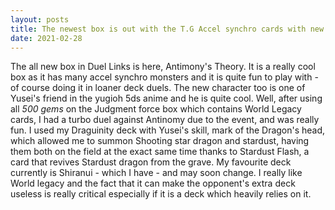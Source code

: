 ```yaml
---
layout: posts
title: The newest box is out with the T.G Accel synchro cards with new characters.
date: 2021-02-28
---
```

The all new box in Duel Links is here, Antimony's Theory. It is a really cool box as it has many accel synchro monsters and it is quite fun to play with - of course doing it in loaner deck duels.
The new character too is one of Yusei's friend in the yugioh 5ds anime and he is quite cool.
Well, after using all <em> 500 gems</em> on the Judgment force box which contains World Legacy cards, I had a turbo duel against Antinomy due to the event, and was really fun.
I used my Draguinity deck with Yusei's skill, mark of the Dragon's head, which allowed me to summon Shooting star dragon and stardust, having them both on the field at the exact same time thanks to Stardust Flash, a card that revives Stardust dragon from the grave. 
My favourite deck currently is Shiranui - which I have - and may soon change. I really like World legacy and the fact that it can make the opponent's extra deck useless is really critical especially if it is a deck which heavily relies on it.
